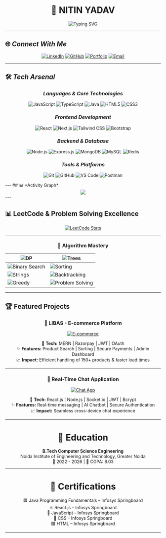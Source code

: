 <div align="center">

# 💫 NITIN YADAV

<img src="https://readme-typing-svg.herokuapp.com?font=Fira+Code&size=32&duration=2800&pause=2000&color=00D9FF&center=true&vCenter=true&width=650&lines=Full+Stack+MERN+Developer;Problem+Solving+Enthusiast;600%2B+Coding+Challenges+Solved;Passionate+Learner+%26+Builder" alt="Typing SVG" />
</div>

---

## 🌐 *Connect With Me*

<div align="center">

[![LinkedIn](https://img.shields.io/badge/LinkedIn-0077B5?style=for-the-badge&logo=linkedin&logoColor=white)](https://www.linkedin.com/in/nitin-yadav-975675267/)
[![GitHub](https://img.shields.io/badge/GitHub-100000?style=for-the-badge&logo=github&logoColor=white)](https://github.com/nitinyadav107)
[![Portfolio](https://img.shields.io/badge/Portfolio-FF5722?style=for-the-badge&logo=google-chrome&logoColor=white)](https://portfolio-2q1f.onrender.com)
[![Email](https://img.shields.io/badge/Email-D14836?style=for-the-badge&logo=gmail&logoColor=white)](mailto:nitinyadav4800@gmail.com)

</div>

---


## 🛠 *Tech Arsenal*

<div align="center">

### *Languages & Core Technologies*
![JavaScript](https://img.shields.io/badge/JavaScript-323330?style=for-the-badge&logo=javascript&logoColor=F7DF1E)
![TypeScript](https://img.shields.io/badge/TypeScript-007ACC?style=for-the-badge&logo=typescript&logoColor=white)
![Java](https://img.shields.io/badge/Java-ED8B00?style=for-the-badge&logo=openjdk&logoColor=white)
![HTML5](https://img.shields.io/badge/HTML5-E34F26?style=for-the-badge&logo=html5&logoColor=white)
![CSS3](https://img.shields.io/badge/CSS3-1572B6?style=for-the-badge&logo=css3&logoColor=white)

### *Frontend Development*
![React](https://img.shields.io/badge/React-20232A?style=for-the-badge&logo=react&logoColor=61DAFB)
![Next.js](https://img.shields.io/badge/next%20js-000000?style=for-the-badge&logo=nextdotjs&logoColor=white)
![Tailwind CSS](https://img.shields.io/badge/Tailwind_CSS-38B2AC?style=for-the-badge&logo=tailwind-css&logoColor=white)
![Bootstrap](https://img.shields.io/badge/Bootstrap-563D7C?style=for-the-badge&logo=bootstrap&logoColor=white)

### *Backend & Database*
![Node.js](https://img.shields.io/badge/Node%20js-339933?style=for-the-badge&logo=nodedotjs&logoColor=white)
![Express.js](https://img.shields.io/badge/Express%20js-000000?style=for-the-badge&logo=express&logoColor=white)
![MongoDB](https://img.shields.io/badge/MongoDB-4EA94B?style=for-the-badge&logo=mongodb&logoColor=white)
![MySQL](https://img.shields.io/badge/MySQL-005C84?style=for-the-badge&logo=mysql&logoColor=white)
![Redis](https://img.shields.io/badge/redis-%23DD0031.svg?&style=for-the-badge&logo=redis&logoColor=white)

### *Tools & Platforms*
![Git](https://img.shields.io/badge/GIT-E44C30?style=for-the-badge&logo=git&logoColor=white)
![GitHub](https://img.shields.io/badge/GitHub-100000?style=for-the-badge&logo=github&logoColor=white)
![VS Code](https://img.shields.io/badge/VSCode-0078D4?style=for-the-badge&logo=visual%20studio%20code&logoColor=white)
![Postman](https://img.shields.io/badge/Postman-FF6C37?style=for-the-badge&logo=Postman&logoColor=white)

</div>
---
## 📊 *Activity Graph*
<div align="center"> <img src="https://github-readme-activity-graph.vercel.app/graph?username=nitinyadav107&theme=react-dark&bg_color=0D1117&color=00D9FF&line=00D9FF&point=FFFFFF&area=true&hide_border=true"/> </div> 
---

## 📊 LeetCode & Problem Solving Excellence  

<div align="center">

[![LeetCode Stats](https://leetcard.jacoblin.cool/NitinYaduvanshi?theme=dark&ext=contest)](https://leetcode.com/NitinYaduvanshi)

---

### 🧠 Algorithm Mastery  

<div align="center">

| ![DP](https://img.shields.io/badge/Dynamic_Programming-8A2BE2?style=for-the-badge&logo=codeforces&logoColor=white) | ![Trees](https://img.shields.io/badge/Tree_Traversals-228B22?style=for-the-badge&logo=treehouse&logoColor=white) |
|-------------------------------------------------------------------------------------------------------------------|----------------------------------------------------------------------------------------------------------------|
| ![Binary Search](https://img.shields.io/badge/Binary_Search-1E90FF?style=for-the-badge&logo=target&logoColor=white) | ![Sorting](https://img.shields.io/badge/Sorting_&_Searching-FF8C00?style=for-the-badge&logo=hackerrank&logoColor=white) |
| ![Strings](https://img.shields.io/badge/String_Algorithms-FF1493?style=for-the-badge&logo=bookstack&logoColor=white) | ![Backtracking](https://img.shields.io/badge/Backtracking-FFD700?style=for-the-badge&logo=retropie&logoColor=black) |
| ![Greedy](https://img.shields.io/badge/Greedy_Algorithms-DC143C?style=for-the-badge&logo=opsgenie&logoColor=white) | ![Problem Solving](https://img.shields.io/badge/Problem_Solving-00CED1?style=for-the-badge&logo=codewars&logoColor=white) |

</div>



</div>




---
## 🏆 Featured Projects  

<div align="center">

### 🛒 LIBAS - E-commerce Platform  
[![E-commerce](https://img.shields.io/badge/🛒-E_commerce_Platform-blue?style=for-the-badge)](https://ecommercefb.onrender.com/)  

🔧 **Tech:** MERN | Razorpay | JWT | OAuth  
✨ **Features:** Product Search | Sorting | Secure Payments | Admin Dashboard  
📈 **Impact:** Efficient handling of 150+ products & faster load times  

---

### 💬 Real-Time Chat Application  
[![Chat App](https://img.shields.io/badge/💬-Chat_Application-green?style=for-the-badge)](https://chatappfb-1.onrender.com/)  

🔧 **Tech:** React.js | Node.js | Socket.io | JWT | Bcrypt  
✨ **Features:** Real-time messaging | AI Chatbot | Secure Authentication  
📈 **Impact:** Seamless cross-device chat experience  

</div>


---


<div align="center">

# 🏫 Education

**B.Tech Computer Science Engineering**  
Noida Institute of Engineering and Technology, Greater Noida  
📆 2022 - 2026 | 🎯 CGPA: 8.03  

---

# 📜 Certifications

 🟦 Java Programming Fundamentals – Infosys Springboard  
 ⚛️ React.js – Infosys Springboard  
 💛 JavaScript – Infosys Springboard  
 🎨 CSS – Infosys Springboard  
 🟥 HTML – Infosys Springboard  

</div>


---


